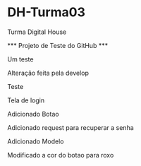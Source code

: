 # DH-Turma03
Turma Digital House

*** Projeto de Teste do GitHub ***

Um teste

Alteração feita pela develop

Teste

Tela de login

Adicionado Botao

Adicionado request para recuperar a senha

Adicionado Modelo 

Modificado a cor do botao para roxo
